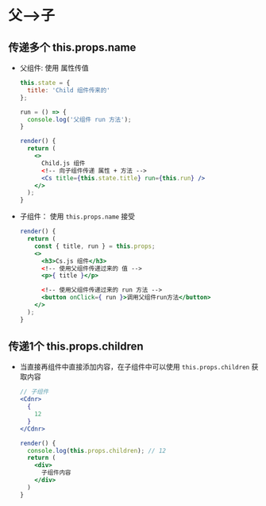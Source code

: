 # 父-->子

## 传递多个 this.props.name

+ 父组件: 使用 属性传值

    ```jsx
    this.state = {
      title: 'Child 组件传来的'
    };

    run = () => {
      console.log('父组件 run 方法');
    }

    render() {
      return (
        <>
          Child.js 组件
          <!-- 向子组件传递 属性 + 方法 -->
          <Cs title={this.state.title} run={this.run} />
        </>
      );
    }
    ```

+ 子组件： 使用 `this.props.name` 接受

    ```jsx
    render() {
      return (
        const { title, run } = this.props;
        <>
          <h3>Cs.js 组件</h3>
          <!-- 使用父组件传递过来的 值 -->
          <p>{ title }</p>

          <!-- 使用父组件传递过来的 run 方法 -->
          <button onClick={ run }>调用父组件run方法</button>
        </>
      );
    }
    ```

## 传递1个 this.props.children

+ 当直接再组件中直接添加内容，在子组件中可以使用 `this.props.children` 获取内容

    ```jsx
    // 子组件
    <Cdnr>
      {
        12
      }
    </Cdnr>
    ```

    ```jsx
    render() {
      console.log(this.props.children); // 12
      return (
        <div>
          子组件内容
        </div>
      )
    }
    ```
